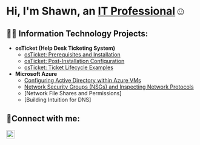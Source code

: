 <h1>Hi, I'm Shawn, an <a href="https://linkedin.com/in/ShawnWint">IT Professional</a>☺</h1>

<h2>👨‍💻 Information Technology Projects:</h2>

- <b>osTicket (Help Desk Ticketing System)</b>
  - [osTicket: Prerequisites and Installation](https://github.com/SWINT04/osticket-prereqs)
  - [osTicket: Post-Installation Configuration](https://github.com/SWINT04/post-install-config)
  - [osTicket: Ticket Lifecycle Examples](https://github.com/SWINT04/ticket-lifecycle)
- <b>Microsoft Azure</b>
  - [Configuring Active Directory within Azure VMs](https://github.com/joshmadakorcc/configure-ad)
  - [Network Security Groups (NSGs) and Inspecting Network Protocols](https://github.com/joshmadakorcc/azure-network-protocols)
  - [Network File Shares and Permissions]
  - [Building Intuition for DNS]

<h2>🤳Connect with me:</h2>


[<img align="left" alt="Josh | LinkedIn" width="22px" src="https://cdn.jsdelivr.net/npm/simple-icons@v3/icons/linkedin.svg" />][linkedin]




[linkedin]: https://linkedin.com/in/shawn-wint-801646246

